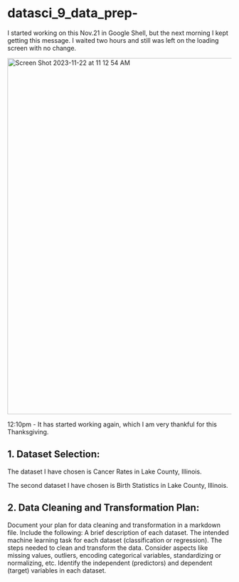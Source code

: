 # datasci_9_data_prep-


I started working on this Nov.21 in Google Shell, but the next morning I kept getting this message. I waited two hours and still was left on the loading screen with no change.

<img width="799" alt="Screen Shot 2023-11-22 at 11 12 54 AM" src="https://github.com/malh718/datasci_9_data_prep-/assets/102617334/7742979a-223b-4a1c-bff4-7897b8cd90eb">

12:10pm - It has started working again, which I am very thankful for this Thanksgiving. 


## 1. Dataset Selection:
   
The dataset I have chosen is Cancer Rates in Lake County, Illinois. 

The second dataset I have chosen is Birth Statistics in Lake County, Illinois. 


## 2. Data Cleaning and Transformation Plan:

Document your plan for data cleaning and transformation in a markdown file. Include the following:
A brief description of each dataset.
The intended machine learning task for each dataset (classification or regression).
The steps needed to clean and transform the data. Consider aspects like missing values, outliers, encoding categorical variables, standardizing or normalizing, etc.
Identify the independent (predictors) and dependent (target) variables in each dataset.
